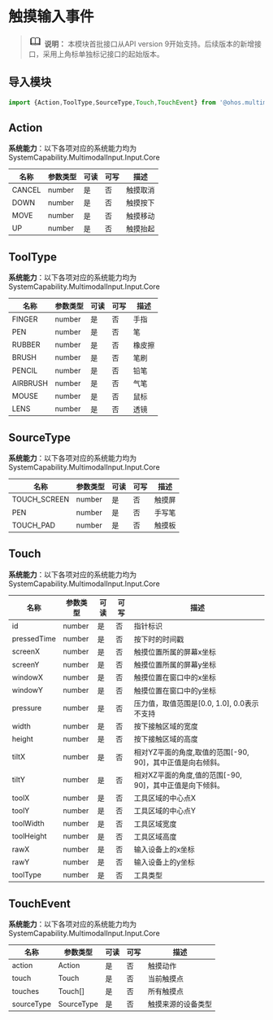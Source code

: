 # 触摸输入事件



> ![icon-note.gif](public_sys-resources/icon-note.gif) **说明：**
> 本模块首批接口从API version 9开始支持。后续版本的新增接口，采用上角标单独标记接口的起始版本。

## 导入模块

```ts
import {Action,ToolType,SourceType,Touch,TouchEvent} from '@ohos.multimodalInput.ToucEvent';
```

## Action

**系统能力**：以下各项对应的系统能力均为SystemCapability.MultimodalInput.Input.Core

| 名称 | 参数类型 | 可读 | 可写 | 描述 |
| -------- | -------- | -------- | -------- | -------- |
| CANCEL | number | 是 | 否 | 触摸取消 |
| DOWN | number | 是 | 否 | 触摸按下 |
| MOVE | number | 是 | 否 | 触摸移动 |
| UP | number | 是 | 否 | 触摸抬起 |

## ToolType

**系统能力**：以下各项对应的系统能力均为SystemCapability.MultimodalInput.Input.Core

| 名称 | 参数类型 | 可读 | 可写 | 描述 |
| -------- | -------- | -------- | -------- | -------- |
| FINGER | number | 是 | 否 | 手指 |
| PEN | number | 是 | 否 | 笔 |
| RUBBER | number | 是 | 否 | 橡皮擦 |
| BRUSH | number | 是 | 否 | 笔刷 |
| PENCIL | number | 是 | 否 | 铅笔 |
| AIRBRUSH | number | 是 | 否 | 气笔 |
| MOUSE | number | 是 | 否 | 鼠标 |
| LENS | number | 是 | 否 | 透镜 |

## SourceType 

**系统能力**：以下各项对应的系统能力均为SystemCapability.MultimodalInput.Input.Core

| 名称 | 参数类型 | 可读 | 可写 | 描述 |
| -------- | -------- | -------- | -------- | -------- |
| TOUCH_SCREEN | number | 是 | 否 | 触摸屏 |
| PEN | number | 是 | 否 | 手写笔 |
| TOUCH_PAD | number | 是 | 否 | 触摸板 |

## Touch

**系统能力**：以下各项对应的系统能力均为SystemCapability.MultimodalInput.Input.Core

| 名称 | 参数类型 | 可读 | 可写 | 描述 |
| -------- | -------- | -------- | -------- | -------- |
| id | number | 是 | 否 | 指针标识 |
| pressedTime  | number | 是 | 否 | 按下时的时间戳 |
| screenX | number | 是 | 否 | 触摸位置所属的屏幕x坐标 |
| screenY | number | 是 | 否 | 触摸位置所属的屏幕y坐标 |
| windowX | number | 是 | 否 | 触摸位置在窗口中的x坐标 |
| windowY | number | 是 | 否 | 触摸位置在窗口中的y坐标 |
| pressure | number | 是 | 否 | 压力值，取值范围是[0.0, 1.0], 0.0表示不支持 |
| width | number | 是 | 否 | 按下接触区域的宽度 |
| height | number | 是 | 否 | 按下接触区域的高度 |
| tiltX | number | 是 | 否 | 相对YZ平面的角度,取值的范围[-90, 90]，其中正值是向右倾斜。 |
| tiltY | number | 是 | 否 | 相对XZ平面的角度,值的范围[-90, 90]，其中正值是向下倾斜。 |
| toolX | number | 是 | 否 | 工具区域的中心点X |
| toolY | number | 是 | 否 | 工具区域的中心点Y |
| toolWidth | number | 是 | 否 | 工具区域宽度 |
| toolHeight | number | 是 | 否 | 工具区域高度 |
| rawX | number | 是 | 否 | 输入设备上的x坐标 |
| rawY | number | 是 | 否 | 输入设备上的y坐标 |
| toolType | number | 是 | 否 | 工具类型 |

## TouchEvent

**系统能力**：以下各项对应的系统能力均为SystemCapability.MultimodalInput.Input.Core

| 名称 | 参数类型 | 可读 | 可写 | 描述 |
| -------- | -------- | -------- | -------- | -------- |
| action | Action | 是 | 否 | 触摸动作 |
| touch | Touch | 是 | 否 | 当前触摸点 |
| touches | Touch[] | 是 | 否 | 所有触摸点 |
| sourceType | SourceType | 是 | 否 | 触摸来源的设备类型 |
